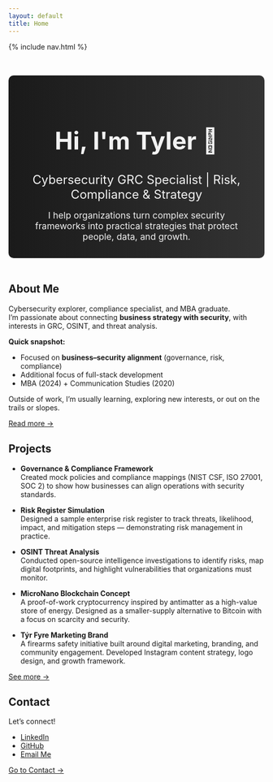 ```yaml
---
layout: default
title: Home
---
```


{% include nav.html %}

<!-- Hero Section with Gradient Background -->
<div style="text-align:center; margin: 3rem 0; padding: 2rem; background: linear-gradient(to right, #1a1a1a, #333333); color:#f2f2f2; border-radius:10px;">
  <h1 style="font-size:3rem; margin-bottom:0.5rem;">Hi, I'm Tyler 👋</h1>
  <h2 style="font-size:1.5rem; font-weight:normal; margin-bottom:1rem;">Cybersecurity GRC Specialist | Risk, Compliance & Strategy</h2>
  <p style="font-size:1.1rem; max-width:600px; margin:0 auto;">
    I help organizations turn complex security frameworks into practical strategies that protect people, data, and growth.
  </p>
</div>

## About Me  

Cybersecurity explorer, compliance specialist, and MBA graduate.  
I’m passionate about connecting **business strategy with security**, with interests in GRC, OSINT, and threat analysis.

**Quick snapshot:**     
- Focused on **business–security alignment** (governance, risk, compliance)
- Additional focus of full-stack development
- MBA (2024) + Communication Studies (2020)

Outside of work, I’m usually learning, exploring new interests, or out on the trails or slopes.  

[Read more →](about.html)

## Projects   

- **Governance & Compliance Framework**  
  Created mock policies and compliance mappings (NIST CSF, ISO 27001, SOC 2) to show how businesses can align operations with security standards.  

- **Risk Register Simulation**  
  Designed a sample enterprise risk register to track threats, likelihood, impact, and mitigation steps — demonstrating risk management in practice.

- **OSINT Threat Analysis**  
  Conducted open-source intelligence investigations to identify risks, map digital footprints, and highlight vulnerabilities that organizations must monitor. 

- **MicroNano Blockchain Concept**  
  A proof-of-work cryptocurrency inspired by antimatter as a high-value store of energy. Designed as a smaller-supply alternative to Bitcoin with a focus on scarcity and security.  

- **Týr Fyre Marketing Brand**  
  A firearms safety initiative built around digital marketing, branding, and community engagement. Developed Instagram content strategy, logo design, and growth framework.  

[See more →](projects.html)

## Contact
Let’s connect!  
- [LinkedIn](https://www.linkedin.com/in/tylerhoel)  
- [GitHub](https://github.com/tch25-cs)  
- [Email Me](mailto:tylerhoel25@gmail.com?subject=Professional%20Inquiry&body=Hello%20Tyler,%0D%0A%0D%0AI%20came%20across%20your%20portfolio%20and%20wanted%20to%20connect%20regarding%20professional%20opportunities%20or%20collaboration.%0D%0A%0D%0ABest%20regards,%0D%0A[Your%20Name])

[Go to Contact →](contact.html)
